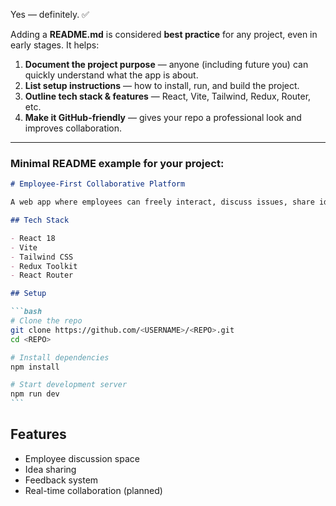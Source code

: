 Yes — definitely. ✅

Adding a **README.md** is considered **best practice** for any project, even in early stages. It helps:

1. **Document the project purpose** — anyone (including future you) can quickly understand what the app is about.
2. **List setup instructions** — how to install, run, and build the project.
3. **Outline tech stack & features** — React, Vite, Tailwind, Redux, Router, etc.
4. **Make it GitHub-friendly** — gives your repo a professional look and improves collaboration.

---

### Minimal README example for your project:

````markdown
# Employee-First Collaborative Platform

A web app where employees can freely interact, discuss issues, share ideas, and give feedback — without HR or admin oversight initially. Focused on creating a safe, peer-first space that encourages open communication and collaboration.

## Tech Stack

- React 18
- Vite
- Tailwind CSS
- Redux Toolkit
- React Router

## Setup

```bash
# Clone the repo
git clone https://github.com/<USERNAME>/<REPO>.git
cd <REPO>

# Install dependencies
npm install

# Start development server
npm run dev
```
````

## Features

- Employee discussion space
- Idea sharing
- Feedback system
- Real-time collaboration (planned)
